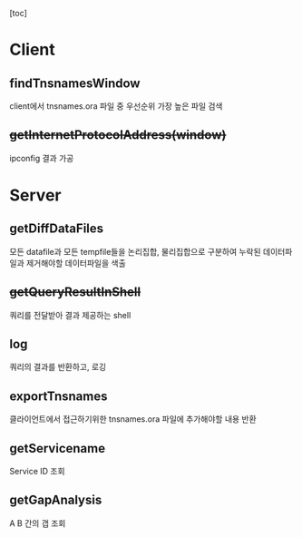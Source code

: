 [toc]

# Client
## findTnsnamesWindow
client에서 tnsnames.ora 파일 중 우선순위 가장 높은 파일 검색
## ~~getInternetProtocolAddress(window)~~
ipconfig 결과 가공

# Server
## getDiffDataFiles
모든 datafile과 모든 tempfile들을 논리집합, 물리집합으로 구분하여 누락된 데이터파일과 제거해야할 데이터파일을 색출
## ~~getQueryResultInShell~~
쿼리를 전달받아 결과 제공하는 shell
## log
쿼리의 결과를 반환하고, 로깅
## exportTnsnames
클라이언트에서 접근하기위한 tnsnames.ora 파일에 추가해야할 내용 반환
## getServicename
Service ID 조회
## getGapAnalysis
A B 간의 갭 조회